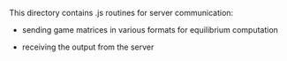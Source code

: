 This directory contains .js routines for
server communication:

- sending game matrices in various formats for 
  equilibrium computation

- receiving the output from the server

